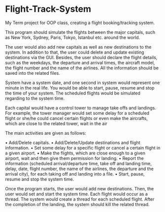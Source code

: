 # Flight-Track-System
My Term project for OOP class, creating a flight booking/tracking system.

This program should simulate the flights between the major capitals, such as New York, Sydney, Paris, Tokyo, Istanbul etc. around the world. 


The user would also add new capitals as well as new destinations to the system. In addition to that, the user could delete and update existing destinations via the GUI. Besides, the user should declare the flight details, such as the weekdays, the departure and arrival times, the aircraft model, the flight number and the name of the airlines. All the information should be saved into the related files. 

System have a system date, and one second in system would represent one minute in the real life. You would be able to start, pause, resume and stop the time of your system. The scheduled flights would be simulated regarding to the system time.

Each capital would have a control tower to manage take offs and landings. For example, the tower manager would set some delay for a scheduled flight or she/he could cancel certain flights or even make the aircrafts, which are close to the related tower, wait in the air


The main activities are given as follows:

•	Add/Delete capitals.
•	Add/Delete/Update destinations and flight information.
•	Set some delay for a specific flight or cancel a certain flight in a given airport.
•	Make the flights, which are close enough to a given airport, wait and then give them permission for landing.
•	Report the information (scheduled arrival/departure time, take off and landing time, delay, date, flight number, the name of the airlines, the departure and the arrival city), for each taking off and landing into a file.
•	Start, pause, resume and stop the system time.

Once the program starts, the user would add new destinations. Then, the user would set and start the system time. Each flight would occur as a thread. The system would create a thread for each scheduled flight. After the completion of the landing, the system should kill the related thread. 

